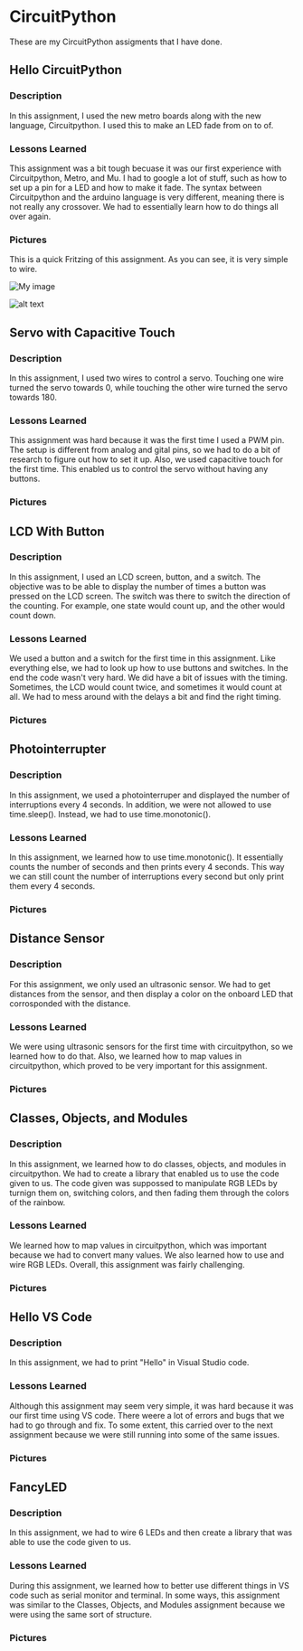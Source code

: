 # CircuitPython
These are my CircuitPython assigments that I have done.

## Hello CircuitPython
### Description 
In this assignment, I used the new metro boards along with the new language, Circuitpython. I used this to make an LED fade from on to of.

### Lessons Learned
This assignment was a bit tough becuase it was our first experience with Circuitpython, Metro, and Mu. I had to google a lot of stuff, such as how to set up a pin for a LED and how to make it fade. The syntax between Circuitpython and the arduino language is very different, meaning there is not really any crossover. We had to essentially learn how to do things all over again. 

### Pictures
This is a quick Fritzing of this assignment. As you can see, it is very simple to wire. 

![My image](omckenn37.github.com/repository/CircuitPython/LED_Fade_Fritzing_bb.png)

![alt text](http://github.com/omckenn37/CircuitPython/LED_Fade_Fritzing_bb.png)

## Servo with Capacitive Touch
### Description
In this assignment, I used two wires to control a servo. Touching one wire turned the servo towards 0, while touching the other wire turned the servo towards 180. 

### Lessons Learned
This assignment was hard because it was the first time I used a PWM pin. The setup is different from analog and gital pins, so we had to do a bit of research to figure out how to set it up. Also, we used capacitive touch for the first time. This enabled us to control the servo without having any buttons. 

### Pictures

## LCD With Button
### Description
In this assignment, I used an LCD screen, button, and a switch. The objective was to be able to display the number of times a button was pressed on the LCD screen. The switch was there to switch the direction of the counting. For example, one state would count up, and the other would count down. 

### Lessons Learned
We used a button and a switch for the first time in this assignment. Like everything else, we had to look up how to use buttons and switches. In the end the code wasn't very hard. We did have a bit of issues with the timing. Sometimes, the LCD would count twice, and sometimes it would count at all. We had to mess around with the delays a bit and find the right timing. 

### Pictures

## Photointerrupter
### Description
In this assignment, we used a photointerruper and displayed the number of interruptions every 4 seconds. In addition, we were not allowed to use time.sleep(). Instead, we had to use time.monotonic(). 

### Lessons Learned
In this assignment, we learned how to use time.monotonic(). It essentially counts the number of seconds and then prints every 4 seconds. This way we can still count the number of interruptions every second but only print them every 4 seconds. 

### Pictures

## Distance Sensor
### Description
For this assignment, we only used an ultrasonic sensor. We had to get distances from the sensor, and then display a color on the onboard LED that corrosponded with the distance. 

### Lessons Learned
We were using ultrasonic sensors for the first time with circuitpython, so we learned how to do that. Also, we learned how to map values in circuitpython, which proved to be very important for this assignment. 

### Pictures

## Classes, Objects, and Modules
### Description
In this assignment, we learned how to do classes, objects, and modules in circuitpython. We had to create a library that enabled us to use the code given to us. The code given was suppossed to manipulate RGB LEDs by turnign them on, switching colors, and then fading them through the colors of the rainbow. 

### Lessons Learned
We learned how to map values in circuitpython, which was important because we had to convert many values. We also learned how to use and wire RGB LEDs. Overall, this assignment was fairly challenging. 

### Pictures

## Hello VS Code
### Description
In this assignment, we had to print "Hello" in Visual Studio code. 

### Lessons Learned
Although this assignment may seem very simple, it was hard because it was our first time using VS code. There weere a lot of errors and bugs that we had to go through and fix. To some extent, this carried over to the next assignment because we were still running into some of the same issues.

### Pictures

## FancyLED
### Description
In this assignment, we had to wire 6 LEDs and then create a library that was able to use the code given to us. 

### Lessons Learned
During this assignment, we learned how to better use different things in VS code such as serial monitor and terminal. In some ways, this assignment was similar to the Classes, Objects, and Modules assignment because we were using the same sort of structure. 

### Pictures

